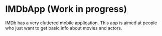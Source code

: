 # IMDbApp (Work in progress)
IMDb has a very cluttered mobile application. This app is aimed at people who just want to get basic info about movies and actors.
